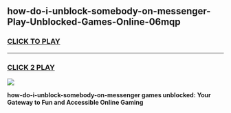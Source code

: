 
## how-do-i-unblock-somebody-on-messenger-Play-Unblocked-Games-Online-06mqp
<h3>
<a href="https://premium76.site?title=how-do-i-unblock-somebody-on-messenger&ref=25A">CLICK TO PLAY</a></h3>
<hr>

<h3>
<a href="https://premium76.site?title=how-do-i-unblock-somebody-on-messenger&ref=25A">CLICK 2 PLAY</a>
  
</h3>

<a href="https://premium76.site?title=how-do-i-unblock-somebody-on-messenger&ref=25A"><img src="https://clearcache.store/games.png"></a>


**how-do-i-unblock-somebody-on-messenger games unblocked: Your Gateway to Fun and Accessible Online Gaming**
